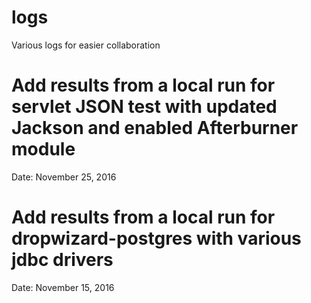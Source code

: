 # logs
Various logs for easier collaboration

# Add results from a local run for servlet JSON test with updated Jackson and enabled Afterburner module
Date:   November 25, 2016

# Add results from a local run for dropwizard-postgres with various jdbc drivers
Date:   November 15, 2016

    

